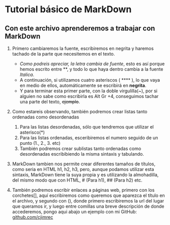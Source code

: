 # Tutorial básico de MarkDown
## Con este archivo aprenderemos a trabajar con MarkDown

1. Primero cambiaremos la fuente, escribiremos en negrita y haremos tachado de la parte que necesitemos en el texto.

    * *Como podreis apreciar, la letra cambia de fuente*, esto es así porque hemos escrito entre **, y todo lo que haya dentro cambia a la fuente *Italica*.
    * A continuación, si utilizamos cuatro asteriscos ( **** ), lo que vaya en medio de ellos, automáticamente se escribirá en **negrita**.
    * Y para terminar esta primer parte, con la doble virgulilla(~), por si alguien no sabe como escribirla es Alt Gr +4, conseguimos tachar una parte del texto, ~~ejemplo~~.

2. Como estareis observando, también podremos crear listas tanto ordenadas como desordenadas
    1.  Para las listas desordenadas, sólo que tendremos que utilizar el asterisco(*)
    2. Para las listas ordenadas, esceribiremos el numero seguido de un punto (1., 2., 3. etc)
    3. También podremos crear sublistas tanto ordenadas como desordenadas escribibiendo la misma sintaxis y tabulando. 

3. MarkDown tambien nos permite crear diferentes tamaños de títulos, como seria en HTML h1, h2, h3, pero, aunque podamos utilizar esta sintaxis, MarkDown tiene la suya propia y es utilizando la almohadilla, del mismo modo que con HTML, # (Para h1), ## (Para h2) etc.

4. También podremos escribir enlaces a páginas web, primero con los corchetes[], aquí escribiremos como queremos que aparezca el título en el archivo, y segundo con (), donde primero escribiremos la url del lugar que queramos ir, y luego entre comillas una breve descripción de donde accederemos, pongo aqui abajo un ejemplo con mi GitHub: <br>
[github.com/cjimrec](https://github.com/cjimrec "GitHub Carlos Jimenez Recio")


